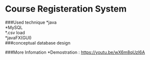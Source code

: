 # Course Registeration System
###Used technique
*java<br/>
*MySQL<br/>
*.csv load<br/>
*javaFX(GUI)<br/>
###conceptual database design

###More Infomation
*Demostration : https://youtu.be/wX6m8qUzI6A
